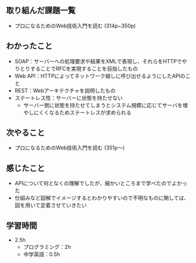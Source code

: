 ## 取り組んだ課題一覧
- プロになるためのWeb技術入門を読む (314p~350p)
## わかったこと
- SOAP：サーバーへの処理要求や結果をXMLで表現し、それらをHTTPでやりとりすることでRFCを実現することを目指したもの
- Web API：HTTPによってネットワーク越しに呼び出せるようにしたAPIのこと
- REST：Webアーキテクチャを説明したもの
- ステートレス性：サーバーに状態を持たせない
  - サーバー側に状態を持たせてしまうとシステム規模に応じてサーバを増やしにくくなるためステートレスが求められる
## 次やること
- プロになるためのWeb技術入門を読む (351p〜)
## 感じたこと
- APIについて何となくの理解でしたが、細かいところまで学べたのでよかった
- 仕組みなど図解でイメージするとわかりやすいので不明なものに関しては、図を用いて定着させていきたい
## 学習時間
- 2.5h
  - プログラミング：2h
  - 中学英語：0.5h